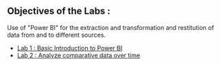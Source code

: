 ## Objectives of the Labs :
Use of "Power BI" for the extraction and transformation and restitution of data from and to different sources.
- [Lab 1 : Basic Introduction to Power BI](basic/TP1.pbix)
- [Lab 2 : Analyze comparative data over time]()
